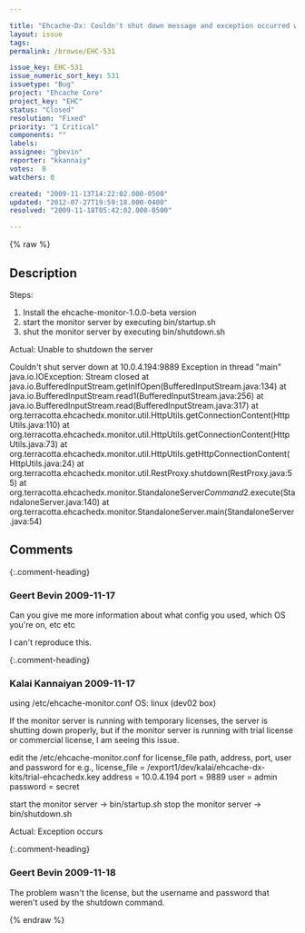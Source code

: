 ```yaml
---

title: "Ehcache-Dx: Couldn't shut down message and exception occurred when try to shutdown the monitor server"
layout: issue
tags: 
permalink: /browse/EHC-531

issue_key: EHC-531
issue_numeric_sort_key: 531
issuetype: "Bug"
project: "Ehcache Core"
project_key: "EHC"
status: "Closed"
resolution: "Fixed"
priority: "1 Critical"
components: ""
labels: 
assignee: "gbevin"
reporter: "kkannaiy"
votes:  0
watchers: 0

created: "2009-11-13T14:22:02.000-0500"
updated: "2012-07-27T19:59:18.000-0400"
resolved: "2009-11-18T05:42:02.000-0500"

---
```




{% raw %}



## Description

<div markdown="1" class="description">

Steps:

1. Install the ehcache-monitor-1.0.0-beta version
2. start the monitor server by executing bin/startup.sh
3. shut the monitor server by executing bin/shutdown.sh

Actual: Unable to shutdown the server

Couldn't shut server down at 10.0.4.194:9889
Exception in thread "main" java.io.IOException: Stream closed
        at java.io.BufferedInputStream.getInIfOpen(BufferedInputStream.java:134)
        at java.io.BufferedInputStream.read1(BufferedInputStream.java:256)
        at java.io.BufferedInputStream.read(BufferedInputStream.java:317)
        at org.terracotta.ehcachedx.monitor.util.HttpUtils.getConnectionContent(HttpUtils.java:110)
        at org.terracotta.ehcachedx.monitor.util.HttpUtils.getConnectionContent(HttpUtils.java:73)
        at org.terracotta.ehcachedx.monitor.util.HttpUtils.getHttpConnectionContent(HttpUtils.java:24)
        at org.terracotta.ehcachedx.monitor.util.RestProxy.shutdown(RestProxy.java:55)
        at org.terracotta.ehcachedx.monitor.StandaloneServer$Command$2.execute(StandaloneServer.java:140)
        at org.terracotta.ehcachedx.monitor.StandaloneServer.main(StandaloneServer.java:54)


</div>

## Comments


{:.comment-heading}
### **Geert Bevin** <span class="date">2009-11-17</span>

<div markdown="1" class="comment">

Can you give me more information about what config you used, which OS you're on, etc etc

I can't reproduce this.

</div>


{:.comment-heading}
### **Kalai Kannaiyan** <span class="date">2009-11-17</span>

<div markdown="1" class="comment">

using /etc/ehcache-monitor.conf
OS: linux (dev02 box)

If the monitor server is running with  temporary licenses, the server is shutting down properly, but
if the monitor server is running with trial license or commercial license, I am seeing this issue.

edit the /etc/ehcache-monitor.conf for license\_file path, address, port, user and password
for e.g., 
license\_file = /export1/dev/kalai/ehcache-dx-kits/trial-ehcachedx.key
address = 10.0.4.194
port = 9889
user = admin
password = secret

start the monitor server -> bin/startup.sh
stop the monitor server -> bin/shutdown.sh

Actual: Exception occurs

</div>


{:.comment-heading}
### **Geert Bevin** <span class="date">2009-11-18</span>

<div markdown="1" class="comment">

The problem wasn't the license, but the username and password that weren't used by the shutdown command.

</div>



{% endraw %}
